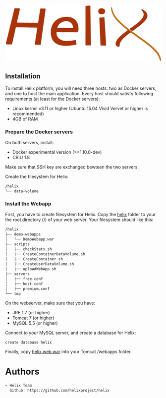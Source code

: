 # ![Helix](img/Helix.png)

## Installation

To install Helix platform, you will need three hosts: two as Docker servers,
and one to host the main application. Every host should satisfy following
requirements (at least for the Docker servers):

* Linux kernel v3.11 or higher (Ubuntu 15.04 Vivid Vervet or higher is recommended)
* 4GB of RAM

### Prepare the Docker servers

On both servers, install:

* Docker experimental version (>=1.10.0-dev)
* CRIU 1.8

Make sure that SSH key are exchanged bewteen the two servers.

Create the filesystem for Helix:

    /helix
    └── data-volume

### Install the Webapp

First, you have to create filesystem for Helix.
Copy the [helix](install/filesystem/helix/) folder to your the root directory
(/) of your web server. Your filesystem should like this:

    /helix
    ├── demo-webapps
    │   └── DemoWebapp.war
    ├── scripts
    │   ├── checkStats.sh
    │   ├── CreateContainerDataVolume.sh
    │   ├── CreateContainer.sh
    │   ├── CreateUserDataVolume.sh
    │   ├── uploadWebApp.sh
    ├── servers
    │   ├── free.conf
    │   ├── host.conf
    │   ├── premium.conf
    └── tmp

On the webserver, make sure that you have:

* JRE 1.7 (or higher)
* Tomcat 7 (or higher)
* MySQL 5.5 (or higher)

Connect to your MySQL server, and create a database for Helix:

    create database helix

Finally, copy [helix.web.war](install/helix.web.war) into your Tomcat /webapps
folder.

# Authors

    ~ Helix Team
      Github: https://github.com/helixproject/helix
